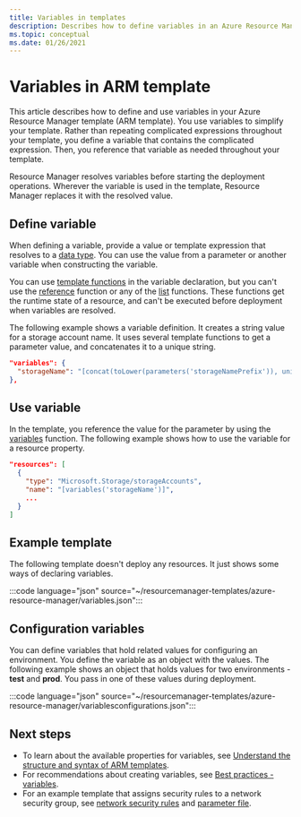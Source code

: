 ```yaml
---
title: Variables in templates
description: Describes how to define variables in an Azure Resource Manager template (ARM template).
ms.topic: conceptual
ms.date: 01/26/2021
---
```


# Variables in ARM template

This article describes how to define and use variables in your Azure Resource Manager template (ARM template). You use variables to simplify your template. Rather than repeating complicated expressions throughout your template, you define a variable that contains the complicated expression. Then, you reference that variable as needed throughout your template.

Resource Manager resolves variables before starting the deployment operations. Wherever the variable is used in the template, Resource Manager replaces it with the resolved value.

## Define variable

When defining a variable, provide a value or template expression that resolves to a [data type](template-syntax.md#data-types). You can use the value from a parameter or another variable when constructing the variable.

You can use [template functions](template-functions.md) in the variable declaration, but you can't use the [reference](template-functions-resource.md#reference) function or any of the [list](template-functions-resource.md#list) functions. These functions get the runtime state of a resource, and can't be executed before deployment when variables are resolved.

The following example shows a variable definition. It creates a string value for a storage account name. It uses several template functions to get a parameter value, and concatenates it to a unique string.

```json
"variables": {
  "storageName": "[concat(toLower(parameters('storageNamePrefix')), uniqueString(resourceGroup().id))]"
},
```

## Use variable

In the template, you reference the value for the parameter by using the [variables](template-functions-deployment.md#variables) function. The following example shows how to use the variable for a resource property.

```json
"resources": [
  {
    "type": "Microsoft.Storage/storageAccounts",
    "name": "[variables('storageName')]",
    ...
  }
]
```

## Example template

The following template doesn't deploy any resources. It just shows some ways of declaring variables.

:::code language="json" source="~/resourcemanager-templates/azure-resource-manager/variables.json":::

## Configuration variables

You can define variables that hold related values for configuring an environment. You define the variable as an object with the values. The following example shows an object that holds values for two environments - **test** and **prod**. You pass in one of these values during deployment.

:::code language="json" source="~/resourcemanager-templates/azure-resource-manager/variablesconfigurations.json":::

## Next steps

* To learn about the available properties for variables, see [Understand the structure and syntax of ARM templates](template-syntax.md).
* For recommendations about creating variables, see [Best practices - variables](template-best-practices.md#variables).
* For an example template that assigns security rules to a network security group, see [network security rules](https://github.com/Azure/azure-docs-json-samples/blob/master/azure-resource-manager/multipleinstance/multiplesecurityrules.json) and [parameter file](https://github.com/Azure/azure-docs-json-samples/blob/master/azure-resource-manager/multipleinstance/multiplesecurityrules.parameters.json).

